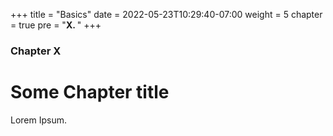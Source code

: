 +++
title = "Basics"
date = 2022-05-23T10:29:40-07:00
weight = 5
chapter = true
pre = "<b>X. </b>"
+++

### Chapter X

# Some Chapter title

Lorem Ipsum.